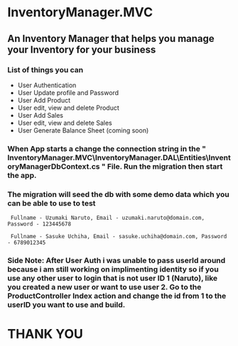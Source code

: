# InventoryManager.MVC  

## An Inventory Manager that helps you manage your Inventory for  your business

### List of things you can
- User Authentication 
- User Update profile and Password
- User Add Product 
- User edit, view and delete Product
- User Add Sales
- User edit, view and delete Sales
- User Generate Balance Sheet (coming soon)

### When App starts a change the connection string in the " InventoryManager.MVC\InventoryManager.DAL\Entities\InventoryManagerDbContext.cs " File. Run the migration then start the app.

### The migration will seed the db with some demo data which you can be able to use to test

` Fullname - Uzumaki Naruto,
            Email - uzumaki.naruto@domain.com,
            Password - 123445678`
    
` Fullname - Sasuke Uchiha,
            Email - sasuke.uchiha@domain.com,
            Password - 6789012345`


### Side Note: After User Auth i was unable to pass userId around because i am still working on implimenting identity so if you use any other user to login that is not user ID 1 (Naruto), like you created a new user or want to use user 2. Go to the ProductController Index action and change the id from 1 to the userID you want to use and build.
# THANK YOU
